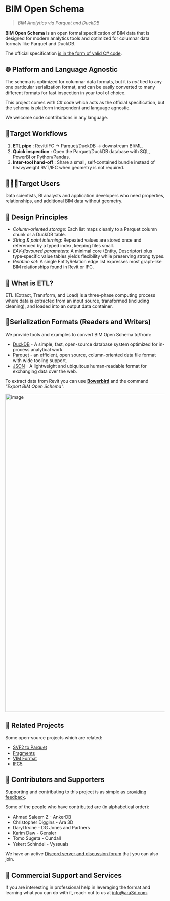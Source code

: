 # BIM Open Schema 

>  _BIM Analytics via Parquet and DuckDB_

**BIM Open Schema** is an open formal specification of BIM data that is designed for modern 
analytics tools and optimized for columnar data formats like Parquet and DuckDB. 

The official specification [is in the form of valid C# code](https://github.com/ara3d/bim-open-schema/blob/main/src/Ara3D.BimOpenSchema/BIMOpenSchema.cs).

## 🌐 Platform and Language Agnostic 

The schema is optimized for columnar data formats, but it is *not* tied to any one particular serialization format, 
and can be easily converted to many different formats for fast inspection in your tool of choice. 

This project comes with C# code which acts as the official specification, but the schema is platform independent 
and language agnostic. 

We welcome code contributions in any language. 

## 🎯Target Workflows

1. **ETL pipe**  :  Revit/IFC -> Parquet/DuckDB -> downstream BI/ML.
2. **Quick inspection**  :  Open the Parquet/DuckDB database with SQL, PowerBI or Python/Pandas.
3. **Inter‑tool hand‑off**  :  Share a small, self‑contained bundle instead of heavyweight RVT/IFC when geometry is not required.

## 🧑‍🤝‍🧑Target Users

Data scientists, BI analysts and application developers who need properties, relationships, and additional BIM data without 
geometry. 

## 📐 Design Principles

- _Column‑oriented storage_: Each list maps cleanly to a Parquet column chunk or a DuckDB table.
- _String & point interning_: Repeated values are stored once and referenced by a typed index, keeping files small.
- _EAV‑flavoured parameters_: A minimal core (Entity, Descriptor) plus type‑specific value tables yields flexibility while preserving strong types.
- _Relation set_: A single EntityRelation edge list expresses most graph‑like BIM relationships found in Revit or IFC.

## 🤔 What is ETL? 

ETL (Extract, Transform, and Load) is a three-phase computing process where data is extracted from an input source, 
transformed (including cleaning), and loaded into an output data container.

## 📝Serialization Formats (Readers and Writers) 

We provide tools and examples to convert BIM Open Schema to/from:

- [DuckDB](https://duckdb.org/) - A simple, fast, open-source database system optimized for in-process analytical work.
- [Parquet](https://parquet.apache.org/) - an efficient, open source, column-oriented data file format with wide tooling support.
- [JSON](https://json.org) - A lightweight and ubiquitous human-readable format for exchanging data over the web.

To extract data from Revit you can use **[Bowerbird](https://github.com/ara3d/bowerbird)** and the command _"Export BIM Open Schema"_: 

<img width="1699" height="1002" alt="image" src="https://github.com/user-attachments/assets/a732808c-b18b-47fe-84fd-8886a50bcbd3" />

## 🔗 Related Projects

Some open-source projects which are related:

- [SVF2 to Parquet](https://github.com/wallabyway/vibe-duckdb-svf2-properties)
- [Fragments](https://github.com/ThatOpen/engine_fragment) 
- [VIM Format](https://github.com/vimaec/vim-format)
- [IFC5](https://github.com/buildingSMART/IFC5-development)

## 👥 Contributors and Supporters

Supporting and contributing to this project is as simple as [providing feedback](https://github.com/ara3d/bim-open-schema/issues/new?template=feedback.md).

Some of the people who have contributed are (in alphabetical order): 

* Ahmad Saleem Z - AnkerDB
* Christopher Diggins - Ara 3D
* Daryl Irvine - DG Jones and Partners 
* Karim Daw - Gensler
* Tomo Sugeta - Cundall
* Yskert Schindel - Vyssuals

We have an active [Discord server and discussion forum](https://discord.gg/u3MtaAASGu) that you can also join.

## 💼 Commercial Support and Services 

If you are interesting in professional help in leveraging the format and learning what you can do with it, reach out to 
us at [info@ara3d.com](mailto:info@ara3d.com).

